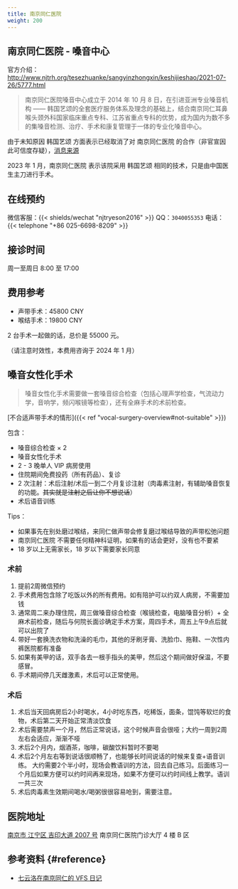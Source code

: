 ```yaml
---
title: 南京同仁医院
weight: 200
---
```


## 南京同仁医院 - 嗓音中心

官方介绍：<http://www.njtrh.org/tesezhuanke/sangyinzhongxin/keshijieshao/2021-07-26/5777.html>

> 南京同仁医院嗓音中心成立于 2014 年 10 月 8 日，在引进亚洲专业嗓音机构 —— 韩国艺颂的全套医疗服务体系及理念的基础上，结合南京同仁耳鼻喉头颈外科国家临床重点专科、江苏省重点专科的优势，成为国内为数不多的集嗓音检测、治疗、手术和康复管理于一体的专业化嗓音中心。

由于未知原因 韩国艺颂 方面表示已经取消了对 南京同仁医院 的合作（非官宣因此可信度存疑），[消息来源](yeson-canceled.jpg)

2023 年 1 月，南京同仁医院 表示该院采用 韩国艺颂 相同的技术，只是由中国医生主刀进行手术。

## 在线预约

微信客服：{{< shields/wechat "njtryeson2016" >}}
QQ：`3040055353`
电话：{{< telephone "+86 025-6698-8209" >}}

## 接诊时间

周一至周日 8:00 至 17:00

## 费用参考

- 声带手术：45800 CNY
- 喉结手术：19800 CNY

2 台手术一起做的话，总价是 55000 元。

（请注意时效性，本费用咨询于 2024 年 1 月）

## 嗓音女性化手术

> 嗓音女性化手术需要做一套嗓音综合检查（包括心理声学检查，气流动力学，音响学，频闪喉镜等检查），还有全麻手术的术前检查。

[不合适声带手术的情形]({{< ref "vocal-surgery-overview#not-suitable" >}})

包含：

- 嗓音综合检查 &times; 2
- 嗓音女性化手术
- 2 - 3 晚单人 VIP 病房使用
- 住院期间免费投药（所有药品）、复诊
- 2 次注射：术后注射/术后一到二个月复诊注射（肉毒素注射，有辅助嗓音恢复的功能。~~其实就是注射之后让你不想说话~~）
- 术后语音训练

Tips：

- 如果事先在别处磨过喉结，来同仁做声带会修复磨过喉结导致的声带松弛问题
- 南京同仁医院 不需要任何精神科证明，如果有的话会更好，没有也不要紧
- 18 岁以上无需家长，18 岁以下需要家长同意

### 术前

1. 提前2周微信预约
1. 手术费用包含除了吃饭以外的所有费用。如有陪护可以约双人病房，不需要加钱
1. 通常周二来办理住院，周三做嗓音综合检查（喉镜检查，电脑嗓音分析）+ 全麻术前检查，随后与何院长面诊确定手术方案，周四手术，周五上午9点后就可以出院了
1. 带好一套换洗衣物和洗澡的毛巾，其他的牙刷牙膏、洗脸巾、拖鞋、一次性内裤医院都有准备
1. 如果有美甲的话，双手各去一根手指头的美甲，然后这个期间做好保温，不要感冒。
1. 手术期间停几天雌激素，术后可以正常使用。

### 术后

1. 术后当天回病房后2小时喝水，4小时吃东西，吃稀饭，面条，馄饨等软烂的食物，术后第二天开始正常清淡饮食
1. 术后需要禁声一个月，然后正常说话，这个时候声音会很哑；大约一周到2周左右会适应，渐渐不哑
1. 术后2个月内，烟酒茶，咖啡，碳酸饮料暂时不要喝
1. 术后2个月左右等到说话很顺畅了，也能够长时间说话的时候来复查+语音训练。 大约需要2个半小时，现场会教语训的方法，回去自己练习。后面练习一个月后如果方便可以约时间再来现场，如果不方便可以约时间线上教学。语训一共三次
1. 术后肉毒素生效期间喝水/喝粥很很容易呛到，需要注意。

## 医院地址

[南京市 江宁区 吉印大道 2007 号](https://amap.com/place/B00190AGM3)
南京同仁医院门诊大厅 4 楼 B 区

## 参考资料 {#reference}

- [七云洛在南京同仁的 VFS 日记](https://t.me/vfs7yunluo)
